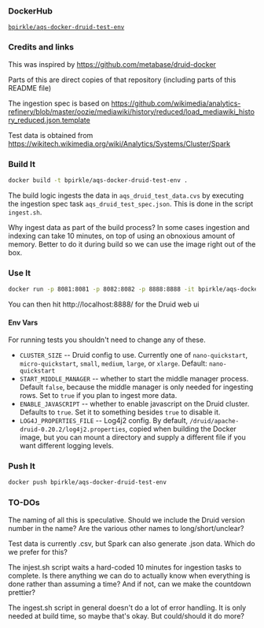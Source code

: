### DockerHub
[`bpirkle/aqs-docker-druid-test-env`](https://hub.docker.com/repository/docker/bpirkle/aqs-docker-druid-test-env)

### Credits and links

This was inspired by https://github.com/metabase/druid-docker

Parts of this are direct copies of that repository (including parts of this README file)

The ingestion spec is based on https://github.com/wikimedia/analytics-refinery/blob/master/oozie/mediawiki/history/reduced/load_mediawiki_history_reduced.json.template

Test data is obtained from https://wikitech.wikimedia.org/wiki/Analytics/Systems/Cluster/Spark

### Build It

```bash
docker build -t bpirkle/aqs-docker-druid-test-env .
```

The build logic ingests the data in `aqs_druid_test_data.cvs` by executing the ingestion spec task `aqs_druid_test_spec.json`. This is done in the script `ingest.sh`.

Why ingest data as part of the build process? In some cases ingestion and indexing can take 10 minutes, on top of
using an obnoxious amount of memory. Better to do it during build so we can use the image right out of the box.

### Use It

```bash
docker run -p 8081:8081 -p 8082:8082 -p 8888:8888 -it bpirkle/aqs-docker-druid-test-env
```
You can then hit http://localhost:8888/ for the Druid web ui

#### Env Vars

For running tests you shouldn't need to change any of these.

*  `CLUSTER_SIZE` -- Druid config to use. Currently one of `nano-quickstart`, `micro-quickstart`, `small`, `medium`, `large`, or `xlarge`. Default: `nano-quickstart`
*  `START_MIDDLE_MANAGER` -- whether to start the middle manager process. Default `false`, because the middle manager is only needed for ingesting rows. Set to `true` if you plan to ingest more data.
*  `ENABLE_JAVASCRIPT` -- whether to enable javascript on the Druid cluster. Defaults to `true`. Set it to something besides `true` to disable it.
*  `LOG4J_PROPERTIES_FILE` -- Log4j2 config. By default, `/druid/apache-druid-0.20.2/log4j2.properties`, copied when building the Docker image, but you can mount a directory and supply a different file if you want different logging levels.

### Push It

```bash
docker push bpirkle/aqs-docker-druid-test-env
```

### TO-DOs

The naming of all this is speculative. Should we include the Druid version number in the name? Are the various other names to long/short/unclear?

Test data is currently .csv, but Spark can also generate .json data. Which do we prefer for this?

The injest.sh script waits a hard-coded 10 minutes for ingestion tasks to complete. Is there anything we can do to actually know when everything is done rather than assuming a time? And if not, can we make the countdown prettier?

The ingest.sh script in general doesn't do a lot of error handling. It is only needed at build time, so maybe that's okay. But could/should it do more? 

